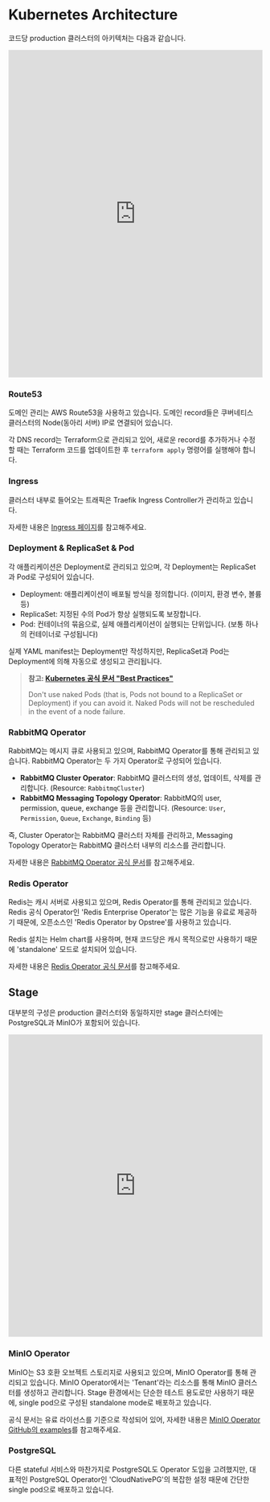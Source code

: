 # Kubernetes Architecture

코드당 production 클러스터의 아키텍처는 다음과 같습니다.

<iframe style="border: 1px solid rgba(0, 0, 0, 0.1);" width="100%" height="650" src="https://embed.figma.com/board/XYQdgzT4zQEjpNP2IM2FPB/Codedang-Docs?node-id=889-65&embed-host=share" allowfullscreen></iframe>

### Route53

도메인 관리는 AWS Route53을 사용하고 있습니다.
도메인 record들은 쿠버네티스 클러스터의 Node(동아리 서버) IP로 연결되어 있습니다.

각 DNS record는 Terraform으로 관리되고 있어, 새로운 record를 추가하거나 수정할 때는 Terraform 코드를 업데이트한 후 `terraform apply` 명령어를 실행해야 합니다.

### Ingress

클러스터 내부로 들어오는 트래픽은 Traefik Ingress Controller가 관리하고 있습니다.

자세한 내용은 [Ingress 페이지](./ingress.md)를 참고해주세요.

### Deployment & ReplicaSet & Pod

각 애플리케이션은 Deployment로 관리되고 있으며, 각 Deployment는 ReplicaSet과 Pod로 구성되어 있습니다.

- Deployment: 애플리케이션이 배포될 방식을 정의합니다. (이미지, 환경 변수, 볼륨 등)
- ReplicaSet: 지정된 수의 Pod가 항상 실행되도록 보장합니다.
- Pod: 컨테이너의 묶음으로, 실제 애플리케이션이 실행되는 단위입니다. (보통 하나의 컨테이너로 구성됩니다)

실제 YAML manifest는 Deployment만 작성하지만, ReplicaSet과 Pod는 Deployment에 의해 자동으로 생성되고 관리됩니다.

> **참고: [Kubernetes 공식 문서 "Best Practices"](https://kubernetes.io/docs/concepts/configuration/overview/#naked-pods-vs-replicasets-deployments-and-jobs)**
>
> Don't use naked Pods (that is, Pods not bound to a ReplicaSet or Deployment) if you can avoid it. Naked Pods will not be rescheduled in the event of a node failure.

### RabbitMQ Operator

RabbitMQ는 메시지 큐로 사용되고 있으며, RabbitMQ Operator를 통해 관리되고 있습니다. RabbitMQ Operator는 두 가지 Operator로 구성되어 있습니다.

- **RabbitMQ Cluster Operator**: RabbitMQ 클러스터의 생성, 업데이트, 삭제를 관리합니다. (Resource: `RabbitmqCluster`)
- **RabbitMQ Messaging Topology Operator**: RabbitMQ의 user, permission, queue, exchange 등을 관리합니다. (Resource: `User`, `Permission`, `Queue`, `Exchange`, `Binding` 등)

즉, Cluster Operator는 RabbitMQ 클러스터 자체를 관리하고, Messaging Topology Operator는 RabbitMQ 클러스터 내부의 리소스를 관리합니다.

자세한 내용은 [RabbitMQ Operator 공식 문서](https://www.rabbitmq.com/kubernetes/operator/operator-overview)를 참고해주세요.

### Redis Operator

Redis는 캐시 서버로 사용되고 있으며, Redis Operator를 통해 관리되고 있습니다. Redis 공식 Operator인 'Redis Enterprise Operator'는 많은 기능을 유료로 제공하기 때문에, 오픈소스인 'Redis Operator by Opstree'를 사용하고 있습니다.

Redis 설치는 Helm chart를 사용하며, 현재 코드당은 캐시 목적으로만 사용하기 때문에 'standalone' 모드로 설치되어 있습니다.

자세한 내용은 [Redis Operator 공식 문서](https://redis-operator.opstree.dev/docs/getting-started/)를 참고해주세요.

## Stage

대부분의 구성은 production 클러스터와 동일하지만 stage 클러스터에는 PostgreSQL과 MinIO가 포함되어 있습니다.

<iframe style="border: 1px solid rgba(0, 0, 0, 0.1);" width="100%" height="600" src="https://embed.figma.com/board/XYQdgzT4zQEjpNP2IM2FPB/Codedang-Docs?node-id=890-356&embed-host=share" allowfullscreen></iframe>

### MinIO Operator

MinIO는 S3 호환 오브젝트 스토리지로 사용되고 있으며, MinIO Operator를 통해 관리되고 있습니다. MinIO Operator에서는 'Tenant'라는 리소스를 통해 MinIO 클러스터를 생성하고 관리합니다. Stage 환경에서는 단순한 테스트 용도로만 사용하기 때문에, single pod으로 구성된 standalone mode로 배포하고 있습니다.

공식 문서는 유료 라이선스를 기준으로 작성되어 있어, 자세한 내용은 [MinIO Operator GitHub의 examples](https://github.com/minio/operator/blob/master/examples/kustomization/base/tenant.yaml)를 참고해주세요.

### PostgreSQL

다른 stateful 서비스와 마찬가지로 PostgreSQL도 Operator 도입을 고려했지만, 대표적인 PostgreSQL Operator인 'CloudNativePG'의 복잡한 설정 때문에 간단한 single pod으로 배포하고 있습니다.
